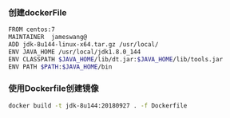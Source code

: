 ### 创建dockerFile

```sh
FROM centos:7
MAINTAINER  jameswang@
ADD jdk-8u144-linux-x64.tar.gz /usr/local/
ENV JAVA_HOME /usr/local/jdk1.8.0_144
ENV CLASSPATH $JAVA_HOME/lib/dt.jar:$JAVA_HOME/lib/tools.jar
ENV PATH $PATH:$JAVA_HOME/bin
```
### 使用Dockerfile创建镜像

```sh
docker build -t jdk-8u144:20180927 . -f Dockerfile
```
